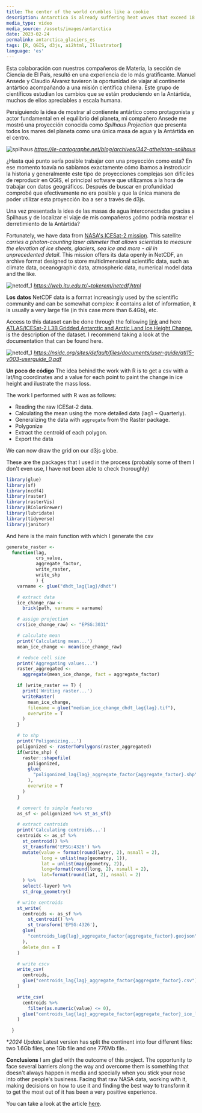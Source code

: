 ```yaml
---
title: The center of the world crumbles like a cookie
description: Antarctica is already suffering heat waves that exceed 18 degrees Celsius and is melting at its edges. What's happening?
media_type: video
media_source: /assets/images/antarctica
date: 2023-02-24
permalink: antarctica_glaciers_es
tags: [R, QGIS, d3js, ai2html, Illustrator]
language: 'es'
---
```


Esta colaboración con nuestros compañeros de Materia, la sección de Ciencia de El País, resultó en una experiencia de lo más gratificante. Manuel Ansede y Claudio Álvarez tuvieron la oportunidad de viajar al continente antártico acompañando a una misión científica chilena. Este grupo de científicos estudian los cambios que se están produciendo en la Antártida, muchos de ellos apreciables a escala humana.

Persiguiendo la idea de mostrar al contiennte antártico como protagonista y actor fundamental en el equilibrio del planeta, mi compañero Ansede me mostró una proyección conocida como _Spilhaus Projection_ que presenta todos los mares del planeta como una única masa de agua y la Antártida en el centro.

![spilhaus](/assets/images/spilhaus.jpeg)
_https://le-cartographe.net/blog/archives/342-athelstan-spilhaus_

¿Hasta qué punto sería posible trabajar con una proyección como esta? En ese momento toavía no sabíamos exactamente cómo ibamos a instroducir la historia y generalmente este tipo de proyecciones complejas son difíciles de reproducir en QGIS, el principal software que utilizamos a la hora de trabajar con datos geográficos. Después de buscar en profundidad comprobé que efectivamente no era posible y que la única manera de poder utilizar esta proyección iba a ser a través de d3js.

Una vez presentada la idea de las masas de agua interconectadas gracias a Spilhaus y de localizar el viaje de mis compañeros ¿cómo podría mostrar el derretimiento de la Antártida?

Fortunately, we have data from [NASA's ICESat-2 mission](ttps://icesat-2.gsfc.nasa.gov/mission). This satellite _carries a photon-counting laser altimeter that allows scientists to measure the elevation of ice sheets, glaciers, sea ice and more - all in unprecedented detail_. This mission offers its data openly in NetCDF, an archive format designed to store multidimensional scientific data, such as climate data, oceanographic data, atmospheric data, numerical model data and the like.


![netcdf_1](/assets/images/netcdf_1.jpg)
_https://web.itu.edu.tr/~tokerem/netcdf.html_

**Los datos**
NetCDF data is a format increasingly used by the scientific community and can be somewhat complex: it contains a lot of information, it is usually a very large file (in this case more than 6.4Gb), etc.

Access to this dataset can be done through the following [link](https://n5eil01u.ecs.nsidc.org/ATLAS/ATL15.003/2019.03.29/?C=S;O=D) and here [ATLAS/ICESat-2 L3B Gridded Antarctic and Arctic Land Ice Height Change](https://nsidc.org/data/atl15/versions/2), is the description of the dataset. I recommend taking a look at the documentation that can be found here.

![netcdf_1](/assets/images/icesat_lag_table.jpg)
_https://nsidc.org/sites/default/files/documents/user-guide/atl15-v003-userguide_0.pdf_


**Un poco de código**
The idea behind the work with R is to get a csv with a lat/lng coordinates and a value for each point to paint the change in ice height and ilustrate the mass loss.

The work I performed with R was as follows:
- Reading the raw ICESat-2 data.
- Calculating the mean using the more detailed data (lag1 ~ Quarterly).
- Generalizing the data with `aggregate` from the Raster package.
- Polygonize
- Extract the centroid of each polygon.
- Export the data

We can now draw the grid on our d3js globe.

These are the packages that I used in the process (probably some of them I don't even use, I have not been able to check thoroughly)


```R
library(glue)
library(sf)
library(ncdf4)
library(raster)
library(rasterVis)
library(RColorBrewer)
library(lubridate)
library(tidyverse)
library(janitor)

```
And here is the main function with which I generate the csv
```R
generate_raster <-
  function(lag,
           crs_value,
           aggregate_factor,
           write_raster,
           write_shp
           ) {
    varname <- glue("dhdt_lag{lag}/dhdt")

    # extract data
    ice_change_raw <-
      brick(path, varname = varname)

    # assign projection
    crs(ice_change_raw) <- "EPSG:3031"

    # calculate mean
    print('Calculating mean...')
    mean_ice_change <- mean(ice_change_raw)

    # reduce cell size
    print('Aggregating values...')
    raster_aggregated <-
      aggregate(mean_ice_change, fact = aggregate_factor)

    if (write_raster == T) {
      print('Writing raster...')
      writeRaster(
        mean_ice_change,
        filename = glue("median_ice_change_dhdt_lag{lag}.tif"),
        overwrite = T
      )
    }

    # to shp
    print('Poligonizing...')
    poligonized <- rasterToPolygons(raster_aggregated)
    if(write_shp) {
      raster::shapefile(
        poligonized,
        glue(
          "poligonized_lag{lag}_aggregate_factor{aggregate_factor}.shp"
        ),
        overwrite = T
      )
    }

    # convert to simple features
    as_sf <- poligonized %>% st_as_sf()

    # extract centroids
    print('Calculating centroids...')
    centroids <- as_sf %>%
      st_centroid() %>%
      st_transform('EPSG:4326') %>%
      mutate(value = format(round(layer, 2), nsmall = 2),
             long = unlist(map(geometry, 1)),
             lat = unlist(map(geometry, 2)),
             long=format(round(long, 2), nsmall = 2),
             lat=format(round(lat, 2), nsmall = 2)
      ) %>%
      select(-layer) %>%
      st_drop_geometry()

    # write centroids
    st_write(
      centroids <- as_sf %>%
        st_centroid() %>%
        st_transform('EPSG:4326'),
      glue(
        "centroids_lag{lag}_aggregate_factor{aggregate_factor}.geojson"
      ),
      delete_dsn = T
    )

    # write cscv
    write_csv(
      centroids,
      glue("centroids_lag{lag}_aggregate_factor{aggregate_factor}.csv")
    )

    write_csv(
      centroids %>%
        filter(as.numeric(value) <= 0),
      glue("centroids_lag{lag}_aggregate_factor{aggregate_factor}_ice_lost.csv")
    )

  }
```

*_2024 Update_ Latest version has split the continent into four different files: two 1.6Gb files, one 1Gb file and one 776Mb file..




**Conclusions**
I am glad with the outcome of this project. The opportunity to face several barriers along the way and overcome them is something that doesn't always happen in media and specially when you stick your nose into other people's business. Facing that raw NASA data, working with it, making decisions on how to use it and finding the best way to transform it to get the most out of it has been a very positive experience.

You can take a look at the article [here](https://elpais.com/ciencia/2023-02-24/el-centro-del-mundo-se-desmigaja-como-una-galleta.html).
